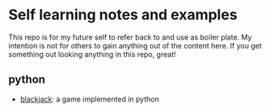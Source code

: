 # Self learning notes and examples
This repo is for my future self to refer back to and use as boiler plate. My intention is not for others to gain anything out of the content here. If you get something out looking anything in this repo, great!

## python
- [blackjack](https://github.com/sambyers/devnet_learning/python/blackjack/): a game implemented in python
